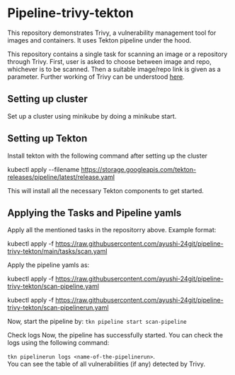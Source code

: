 
<h1>
Pipeline-trivy-tekton

</h1>
This repository demonstrates Trivy, a vulnerability management tool for images and containers. It uses Tekton pipeline under the hood.  


This repository contains a single task for scanning an image or a repository through Trivy. First, user is asked to choose between image and repo, whichever is to be scanned. Then a suitable image/repo link is given as a parameter. Further working of Trivy can be understood [here](https://rastogee-ayushi.medium.com/trivy-keep-your-artifacts-vulnerability-free-6dce292134e5). 

## Setting up cluster
Set up a cluster using minikube by doing a minikube start.

## Setting up Tekton
Install tekton with the following command after setting up the cluster

kubectl apply --filename https://storage.googleapis.com/tekton-releases/pipeline/latest/release.yaml

This will install all the necessary Tekton components to get started.

## Applying the Tasks and Pipeline yamls
Apply all the mentioned tasks in the repositorry above. Example format:

kubectl apply -f https://raw.githubusercontent.com/ayushi-24git/pipeline-trivy-tekton/main/tasks/scan.yaml

Apply the pipeline yamls as:

kubectl apply -f https://raw.githubusercontent.com/ayushi-24git/pipeline-trivy-tekton/scan-pipeline.yaml

kubectl apply -f https://raw.githubusercontent.com/ayushi-24git/pipeline-trivy-tekton/scan-pipelinerun.yaml

Now, start the pipeline by: `tkn pipeline start scan-pipeline`


Check logs
Now, the pipeline has successfully started. You can check the logs using the following command:

`tkn pipelinerun logs <name-of-the-pipelinerun>`.  
You can see the table of all vulnerabilities (if any) detected by Trivy.

  
